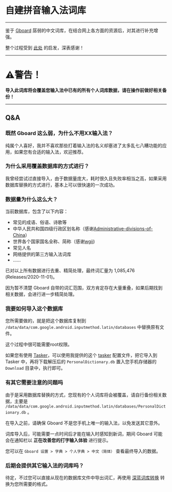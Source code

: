 # 自建拼音输入法词库


---

鉴于 [Gboard](https://play.google.com/store/apps/details?id=com.google.android.inputmethod.latin) 孱弱的中文词库，在结合网上各方面的资源后，对其进行补充增强。

整个过程受到 [此处](https://github.com/studyzy/imewlconverter/issues/111) 的启发，深表感谢！

---

# ⚠️警告！

**导入此词库将会覆盖您输入法中已有的所有个人词库数据，请在操作前做好相关备份！**


---

## Q&A

### 既然 Gboard 这么弱，为什么不用XX输入法？

纯属个人喜好，我并不喜欢那些打着输入法的名义却塞进了太多乱七八糟功能的应用，如果您有合适的输入法，欢迎推荐。


### 为什么采用覆盖数据库的方式进行？

我曾经尝试过直接导入，由于数据量庞大，耗时很久且失败率相当之高，如果采用数据库替换的方式进行，基本上可以很快速的一次成功。


### 数据量为什么这么大？

当前数据库，包含了以下内容：

* 常见的成语、俗语、诗歌等
* 中华人民共和国四级行政区划名称（感谢[Administrative-divisions-of-China](https://github.com/modood/Administrative-divisions-of-China)）
* 世界各个国家国名全称、简称（感谢[wgii](https://github.com/occultskyrong/wgii))
* 常见人名
* 网络提供的第三方输入法词库
* ……

已对以上所有数据进行去重、精简处理，最终词汇量为 1,085,476 (Releases/2020-11-01)。
  
因为暂不清楚 Gboard 自带的词汇范围，双方肯定存在大量重叠，如果后期找到相关数据，会进行进一步精简处理。


### 我要如何导入这个数据库

您所需要做的，就是把这个数据库复制到 `/data/data/com.google.android.inputmethod.latin/databases` 中替换原有文件。
  
这个过程中很可能需要root权限。
  
如果您有使用 [Tasker](https://play.google.com/store/apps/details?id=net.dinglisch.android.taskerm)，可以使用我提供的这个 [tasker](https://raw.githubusercontent.com/wuhgit/CustomPinyinDictionary/main/tasker/Tasker_Gboard%E5%AF%BC%E5%85%A5%E8%AF%8D%E5%BA%93.tsk.xml) 配置文件，把它导入到 Tasker 中，再将下载解压后的 `PersonalDictionary.db` 置入您手机存储器的 `Download` 目录中，执行即可。


### 有其它需要注意的问题吗

由于是采用数据库替换的方式，您现有的个人词库将会被覆盖，请自行备份相关数据，主要是 `/data/data/com.google.android.inputmethod.latin/databases/PersonalDictionary.db` 。
  
在导入之前，请确保 Gboard 不是您手机上唯一的输入法，以免发送其它意外。
  
词库导入后，可能需要一点时间后才能在输入时感知到新词，期间 Gboard 可能会在通知栏以 **正在改善您的打字输入体验** 进行提示。
  
您可以在 `Gboard 设置 > 字典 > 个人字典 > 中文（简体）` 查看最终导入的数据。


### 后期会提供其它输入法的词库吗？

待定，不过您可以直接从现在的数据库文件中导出词汇，再使用 [深蓝词库转换](https://github.com/studyzy/imewlconverter) 转换为您所需要的格式。

